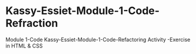 # Kassy-Essiet-Module-1-Code-Refraction
Module 1-Code Kassy-Essiet-Module-1-Code-Refactoring Activity -Exercise in HTML &amp; CSS 
